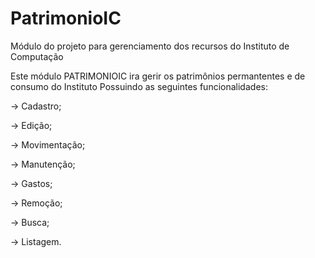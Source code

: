 # PatrimonioIC
Módulo do projeto para gerenciamento dos recursos do Instituto de Computação

Este módulo PATRIMONIOIC ira gerir os patrimônios permantentes e de consumo do Instituto
Possuindo as seguintes funcionalidades:


-> Cadastro;

-> Edição;

-> Movimentação;

-> Manutenção;

-> Gastos;

-> Remoção;

-> Busca;

-> Listagem.
